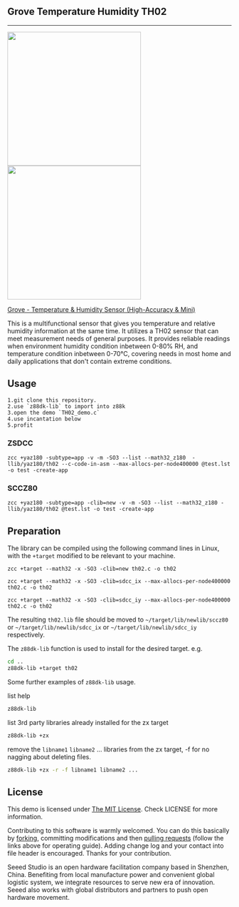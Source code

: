 ## Grove Temperature Humidity TH02
------------

<img src=https://statics3.seeedstudio.com/images/product/Grove%20Tem%20Hum%20Accuracy%20Mini.jpg width=300><img src=https://statics3.seeedstudio.com/product/Grove%20Tem%20Hum%20Accuracy%20Mini_02.jpg width=300>


[Grove - Temperature & Humidity Sensor (High-Accuracy & Mini)](https://www.seeedstudio.com/Grove-Temperature%26Humidity-Sensor-%28High-Accuracy-%26-Mini%29-p-1921.html)

This is a multifunctional sensor that gives you temperature and relative humidity information at the same time. It utilizes a TH02 sensor that can meet measurement needs of general purposes. It provides reliable readings when environment humidity condition inbetween 0-80% RH, and temperature condition inbetween 0-70°C, covering needs in most home and daily applications that don't contain extreme conditions.

## Usage
    1.git clone this repository.
    2.use `z88dk-lib` to import into z88k
	3.open the demo `TH02_demo.c`
	4.use incantation below
	5.profit

### ZSDCC
`zcc +yaz180 -subtype=app -v -m -SO3 --list --math32_z180  -llib/yaz180/th02 --c-code-in-asm --max-allocs-per-node400000 @test.lst -o test -create-app`

### SCCZ80
`zcc +yaz180 -subtype=app -clib=new -v -m -SO3 --list --math32_z180 -llib/yaz180/th02 @test.lst -o test -create-app`

## Preparation

The library can be compiled using the following command lines in Linux, with the `+target` modified to be relevant to your machine.

`zcc +target --math32 -x -SO3 -clib=new th02.c -o th02`

`zcc +target --math32 -x -SO3 -clib=sdcc_ix --max-allocs-per-node400000 th02.c -o th02`

`zcc +target --math32 -x -SO3 -clib=sdcc_iy --max-allocs-per-node400000 th02.c -o th02`

The resulting `th02.lib` file should be moved to `~/target/lib/newlib/sccz80` or `~/target/lib/newlib/sdcc_ix` or `~/target/lib/newlib/sdcc_iy` respectively.

The `z88dk-lib` function is used to install for the desired target. e.g.

```bash
cd ..
z88dk-lib +target th02
```

Some further examples of `z88dk-lib` usage.

list help
```bash
z88dk-lib
```

list 3rd party libraries already installed for the zx target
```bash
z88dk-lib +zx
```
remove the `libname1` `libname2` ... libraries from the zx target, -f for no nagging about deleting files.
```bash
z88dk-lib +zx -r -f libname1 libname2 ...
```

## License

This demo is licensed under [The MIT License](http://opensource.org/licenses/mit-license.php). Check LICENSE for more information.

Contributing to this software is warmly welcomed. You can do this basically by 
[forking](https://help.github.com/articles/fork-a-repo), committing modifications and then [pulling requests](https://help.github.com/articles/using-pull-requests) (follow the links above for operating guide). Adding change log and your contact into file header is encouraged. Thanks for your contribution.

Seeed Studio is an open hardware facilitation company based in Shenzhen, China. Benefiting from local manufacture power and convenient global logistic system, we integrate resources to serve new era of innovation. Seeed also works with global distributors and partners to push open hardware movement.

